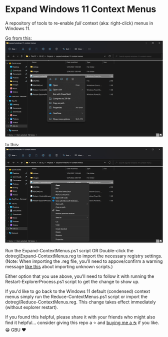 # Expand Windows 11 Context Menus
A repository of tools to re-enable *full* context (aka: right-click) menus in Windows 11.

Go from this:
![reduced context menu](./images/reduced-context-menu.png)

to this:
![expanded context menu](./images/expanded-context-menu.png)


Run the Expand-ContextMenus.ps1 script
OR
Double-click the dotreg\Expand-ContextMenus.reg to import the necessary registry settings. (Note: When importing the .reg file, you'll need to appove/confirm a warning message [like this](./images/import-warning.png) about importing unknown scripts.)

Either option that you use above, you'll need to follow it with running the Restart-ExplorerProcess.ps1 script to get the change to show up.


If you'd like to go back to the Windows 11 default (condensed) context menus simply run the Reduce-ContextMenus.ps1 script or import the dotreg\Reduce-ContextMenus.reg. This change takes effect immediately (without explorer restart).


If you found this helpful, please share it with your friends who might also find it helpful... consider giving this repo a :star: and [buying me a :coffee:](https://www.buymeacoffee.com/bradlinard) if you like. :grin: GBU :heart: